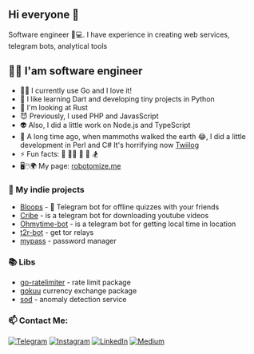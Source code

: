 ## Hi everyone 👋
Software engineer 🧑💻. I have experience in creating web services, telegram bots, analytical tools

## 👨‍💻 I'am software engineer

- 👨‍💻 I currently use Go and I love it! 
- 🌱 I like learning Dart and developing tiny projects in Python
- 🔭 I'm looking at Rust 
- 😈 Previously, I used PHP and JavasScript 
- 👽 Also, I did a little work on Node.js and TypeScript 
- 👻 A long time ago, when mammoths walked the earth 😂, I did a little development in Perl and C#  It's horrifying
  now [Twiilog](https://github.com/robotomize/twiilog)
- ⚡ Fun facts: 🕺 👨‍💻 🤘 📖 🏂
- 🖥🖱🌍 My page: [robotomize.me](https://robotomize.me)
 
### 🐶 My indie projects
- [Bloops](https://bloops.fun) - 🤖 Telegram bot for offline quizzes with your friends
- [Cribe](https://github.com/robotomize/cribe) - is a telegram bot for downloading youtube videos
- [Ohmytime-bot](https://github.com/robotomize/ohmytime-bot) - is a telegram bot for getting local time in location
- [t2r-bot](https://github.com/robotomize/t2r-bot) - get tor relays
- [mypass](https://github.com/pollylab/mypass-cli) - password manager

### 📚 Libs
- [go-ratelimiter](https://github.com/robotomize/go-ratelimiter) - rate limit package
- [gokuu](https://github.com/robotomize/gokuu) currency exchange package
- [sod](https://github.com/robotomize/sod) - anomaly detection service

### 📫 Contact Me:
[![Telegram](https://img.shields.io/badge/-Telegram-FFF?style=for-the-badge&logo=telegram&logoColor=27A0D9)](https://t.me/robotomize)
[![Instagram](https://img.shields.io/badge/-Instagram-FFF?style=for-the-badge&logo=instagram&logoColor=B4068E)](https://www.instagram.com/robotomize)
[![LinkedIn](https://img.shields.io/badge/-LinkedIn-FFF?style=for-the-badge&logo=linkedin&logoColor=007BB6)](https://www.linkedin.com/in/robotomize)
[![Medium](https://img.shields.io/badge/-Medium-FFF?style=for-the-badge&logo=medium&logoColor=007BB6)](https://www.medium.com/@robotomize)
